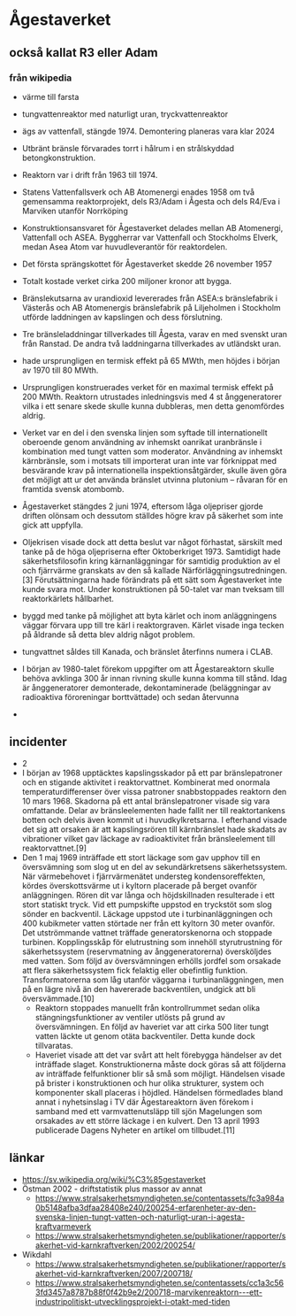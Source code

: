# Ågestaverket
## också kallat R3 eller Adam
### från wikipedia
* värme till farsta
* tungvattenreaktor med naturligt uran, tryckvattenreaktor
* ägs av vattenfall, stängde 1974. Demontering planeras vara klar 2024
* Utbränt bränsle förvarades torrt i hålrum i en strålskyddad betongkonstruktion.
* Reaktorn var i drift från 1963 till 1974.
* Statens Vattenfallsverk och AB Atomenergi enades 1958 om två gemensamma reaktorprojekt, dels R3/Adam i Ågesta och dels R4/Eva i Marviken utanför Norrköping
* Konstruktionsansvaret för Ågestaverket delades mellan AB Atomenergi, Vattenfall och ASEA. Byggherrar var Vattenfall och Stockholms Elverk, medan Asea Atom var huvudleverantör för reaktordelen.
* Det första sprängskottet för Ågestaverket skedde 26 november 1957
* Totalt kostade verket cirka 200 miljoner kronor att bygga.
* Bränslekutsarna av urandioxid levererades från ASEA:s bränslefabrik i Västerås och AB Atomenergis bränslefabrik på Liljeholmen i Stockholm utförde laddningen av kapslingen och dess förslutning.
* Tre bränsleladdningar tillverkades till Ågesta, varav en med svenskt uran från Ranstad. De andra två laddningarna tillverkades av utländskt uran.
* hade ursprungligen en termisk effekt på 65 MWth, men höjdes i början av 1970 till 80 MWth.
* Ursprungligen konstruerades verket för en maximal termisk effekt på 200 MWth. Reaktorn utrustades inledningsvis med 4 st ånggeneratorer vilka i ett senare skede skulle kunna dubbleras, men detta genomfördes aldrig.
* Verket var en del i den svenska linjen som syftade till internationellt oberoende genom användning av inhemskt oanrikat uranbränsle i kombination med tungt vatten som moderator. Användning av inhemskt kärnbränsle, som i motsats till importerat uran inte var förknippat med besvärande krav på internationella inspektionsåtgärder, skulle även göra det möjligt att ur det använda bränslet utvinna plutonium – råvaran för en framtida svensk atombomb.
* Ågestaverket stängdes 2 juni 1974, eftersom låga oljepriser gjorde driften olönsam och dessutom ställdes högre krav på säkerhet som inte gick att uppfylla.
* Oljekrisen visade dock att detta beslut var något förhastat, särskilt med tanke på de höga oljepriserna efter Oktoberkriget 1973. Samtidigt hade säkerhetsfilosofin kring kärnanläggningar för samtidig produktion av el och fjärrvärme granskats av den så kallade Närförläggningsutredningen.[3] Förutsättningarna hade förändrats på ett sätt som Ågestaverket inte kunde svara mot. Under konstruktionen på 50-talet var man tveksam till reaktorkärlets hållbarhet.
* byggd med tanke på möjlighet att byta kärlet och inom anläggningens väggar förvara upp till tre kärl i reaktorgraven. Kärlet visade inga tecken på åldrande så detta blev aldrig något problem. 
* tungvattnet såldes till Kanada, och bränslet återfinns numera i CLAB.

* I början av 1980-talet förekom uppgifter om att Ågestareaktorn skulle behöva avklinga 300 år innan rivning skulle kunna komma till stånd. Idag är ånggeneratorer demonterade, dekontaminerade (beläggningar av radioaktiva föroreningar borttvättade) och sedan återvunna
* 

## incidenter
* 2
* I början av 1968 upptäcktes kapslingsskador på ett par bränslepatroner och en stigande aktivitet i reaktorvattnet. Kombinerat med onormala temperaturdifferenser över vissa patroner snabbstoppades reaktorn den 10 mars 1968. Skadorna på ett antal bränslepatroner visade sig vara omfattande. Delar av bränsleelementen hade fallit ner till reaktortankens botten och delvis även kommit ut i huvudkylkretsarna. I efterhand visade det sig att orsaken är att kapslingsrören till kärnbränslet hade skadats av vibrationer vilket gav läckage av radioaktivitet från bränsleelement till reaktorvattnet.[9]
* Den 1 maj 1969 inträffade ett stort läckage som gav upphov till en översvämning som slog ut en del av sekundärkretsens säkerhetssystem. När värmebehovet i fjärrvärmenätet understeg kondensoreffekten, kördes överskottsvärme ut i kyltorn placerade på berget ovanför anläggningen. Rören dit var långa och höjdskillnaden resulterade i ett stort statiskt tryck. Vid ett pumpskifte uppstod en tryckstöt som slog sönder en backventil. Läckage uppstod ute i turbinanläggningen och 400 kubikmeter vatten störtade ner från ett kyltorn 30 meter ovanför. Det utströmmande vattnet träffade generatorskenorna och stoppade turbinen. Kopplingsskåp för elutrustning som innehöll styrutrustning för säkerhetssystem (reservmatning av ånggeneratorerna) översköljdes med vatten. Som följd av översvämningen erhölls jordfel som orsakade att flera säkerhetssystem fick felaktig eller obefintlig funktion. Transformatorerna som låg utanför väggarna i turbinanläggningen, men på en lägre nivå än den havererade backventilen, undgick att bli översvämmade.[10]
  * Reaktorn stoppades manuellt från kontrollrummet sedan olika stängningsfunktioner av ventiler utlösts på grund av översvämningen. En följd av haveriet var att cirka 500 liter tungt vatten läckte ut genom otäta backventiler. Detta kunde dock tillvaratas.
  * Haveriet visade att det var svårt att helt förebygga händelser av det inträffade slaget. Konstruktionerna måste dock göras så att följderna av inträffade felfunktioner blir så små som möjligt. Händelsen visade på brister i konstruktionen och hur olika strukturer, system och komponenter skall placeras i höjdled. Händelsen förmedlades bland annat i nyhetsinslag i TV där Ågestareaktorn även förekom i samband med ett varmvattenutsläpp till sjön Magelungen som orsakades av ett större läckage i en kulvert. Den 13 april 1993 publicerade Dagens Nyheter en artikel om tillbudet.[11]

## länkar
* https://sv.wikipedia.org/wiki/%C3%85gestaverket
* Östman 2002 - driftstatistik plus massor av annat
  * https://www.stralsakerhetsmyndigheten.se/contentassets/fc3a984a0b5148afba3dfaa28408e240/200254-erfarenheter-av-den-svenska-linjen-tungt-vatten-och-naturligt-uran-i-agesta-kraftvarmeverk
  * https://www.stralsakerhetsmyndigheten.se/publikationer/rapporter/sakerhet-vid-karnkraftverken/2002/200254/
* Wikdahl
  * https://www.stralsakerhetsmyndigheten.se/publikationer/rapporter/sakerhet-vid-karnkraftverken/2007/200718/
  * https://www.stralsakerhetsmyndigheten.se/contentassets/cc1a3c563fd3457a8787b88f0f42b9e2/200718-marvikenreaktorn---ett-industripolitiskt-utvecklingsprojekt-i-otakt-med-tiden